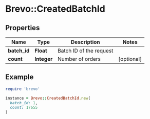 # Brevo::CreatedBatchId

## Properties

| Name | Type | Description | Notes |
| ---- | ---- | ----------- | ----- |
| **batch_id** | **Float** | Batch ID of the request |  |
| **count** | **Integer** | Number of orders | [optional] |

## Example

```ruby
require 'brevo'

instance = Brevo::CreatedBatchId.new(
  batch_id: 1,
  count: 17655
)
```

